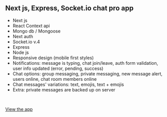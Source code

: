 ## Next js, Express, Socket.io chat pro app

- Next js
- React Context api
- Mongo db / Mongoose
- Next auth
- Socket.io v.4
- Express
- Node js
- Responsive design (mobile first styles)
- Notifications: message is typing, chat join/leave, auth form validation, user info updated (error, pending, success)
- Chat options: group messaging, private messaging, new message alert, users online, chat room members online
- Chat messages' variations: text, emojis, text + emojis
- Extra: private messages are backed up on server

<br />

<!-- ## _Previews_

| Join room screen | Chat screen | Private chat screen |
| ------ | ------ | ------ |
| <img src="https://github.com/vhludnev/socketio-chat-pro/blob/main/previews/joinroom.png" width="200" alt="join room screen" /> | <img src="https://github.com/vhludnev/socketio-chat-pro/blob/main/previews/chatscreen.png" width="200" alt="chat screen" /> | <img src="https://github.com/vhludnev/socketio-chat-pro/blob/main/previews/privatechat.png" width="200" alt="private chat screen" /> |

<br/><br/>

| Mobile chat screen | Mobile chat screen menu |
| ------ | ------ |
| <img src="https://github.com/vhludnev/socketio-chat-pro/blob/main/previews/mobile1a.png" width="200" alt="mobile chat screen" /> | <img src="https://github.com/vhludnev/socketio-chat-pro/blob/main/previews/mobile2.png" width="200" alt="mobile chat screen menu" /> | -->

[View the app](https://chatroomspro.netlify.app)
